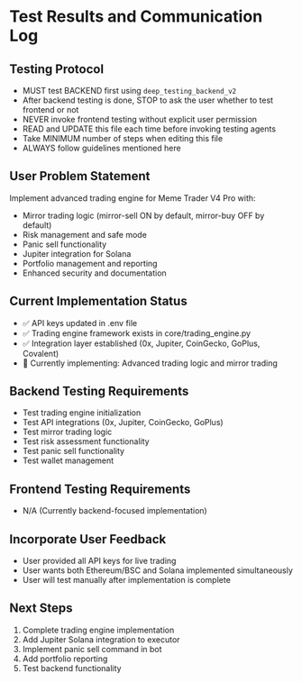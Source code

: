 # Test Results and Communication Log

## Testing Protocol
- MUST test BACKEND first using `deep_testing_backend_v2`
- After backend testing is done, STOP to ask the user whether to test frontend or not
- NEVER invoke frontend testing without explicit user permission
- READ and UPDATE this file each time before invoking testing agents
- Take MINIMUM number of steps when editing this file
- ALWAYS follow guidelines mentioned here

## User Problem Statement
Implement advanced trading engine for Meme Trader V4 Pro with:
- Mirror trading logic (mirror-sell ON by default, mirror-buy OFF by default)
- Risk management and safe mode
- Panic sell functionality
- Jupiter integration for Solana
- Portfolio management and reporting
- Enhanced security and documentation

## Current Implementation Status
- ✅ API keys updated in .env file
- ✅ Trading engine framework exists in core/trading_engine.py
- ✅ Integration layer established (0x, Jupiter, CoinGecko, GoPlus, Covalent)
- 🔄 Currently implementing: Advanced trading logic and mirror trading

## Backend Testing Requirements
- Test trading engine initialization
- Test API integrations (0x, Jupiter, CoinGecko, GoPlus)
- Test mirror trading logic
- Test risk assessment functionality
- Test panic sell functionality
- Test wallet management

## Frontend Testing Requirements
- N/A (Currently backend-focused implementation)

## Incorporate User Feedback
- User provided all API keys for live trading
- User wants both Ethereum/BSC and Solana implemented simultaneously
- User will test manually after implementation is complete

## Next Steps
1. Complete trading engine implementation
2. Add Jupiter Solana integration to executor
3. Implement panic sell command in bot
4. Add portfolio reporting
5. Test backend functionality